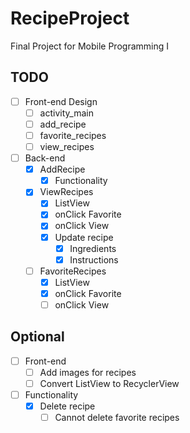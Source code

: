 # RecipeProject
Final Project for Mobile Programming I

## TODO
- [ ] Front-end Design
  - [ ] activity_main
  - [ ] add_recipe
  - [ ] favorite_recipes
  - [ ] view_recipes
- [ ] Back-end
  - [X] AddRecipe
    - [X] Functionality
  - [X] ViewRecipes
    - [X] ListView
    - [X] onClick Favorite
    - [X] onClick View
    - [X] Update recipe
      - [X] Ingredients
      - [X] Instructions
  - [ ] FavoriteRecipes
    - [X] ListView
    - [X] onClick Favorite
    - [ ] onClick View 
       
## Optional
- [ ] Front-end
  - [ ] Add images for recipes
  - [ ] Convert ListView to RecyclerView
- [ ] Functionality
  - [X] Delete recipe
    - [ ] Cannot delete favorite recipes
